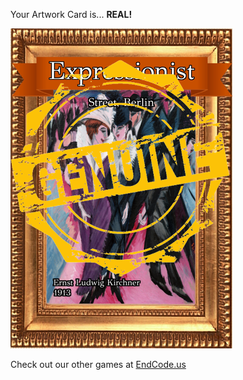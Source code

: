 Your Artwork Card is... 
  **REAL!**
 
 ![alt text](ArtworStreet__Berlin_Real[face,1].png?raw=true "Artwork Card")  
 
 
 
 
 
 Check out our other games at [EndCode.us](https://endcode.us/)